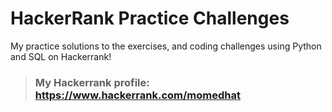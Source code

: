 # HackerRank Practice Challenges 
My practice solutions to the exercises, and coding challenges using Python and SQL on Hackerrank!

> ### My Hackerrank profile: https://www.hackerrank.com/momedhat

